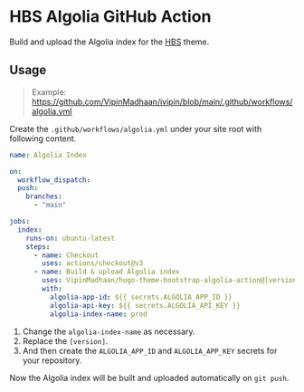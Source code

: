 # HBS Algolia GitHub Action

Build and upload the Algolia index for the [HBS](https://github.com/VipinMadhaan/hugo-theme-bootstrap) theme.

## Usage

> Example: https://github.com/VipinMadhaan/ivipin/blob/main/.github/workflows/algolia.yml

Create the `.github/workflows/algolia.yml` under your site root with following content.

```yaml
name: Algolia Index

on:
  workflow_dispatch:
  push:
    branches:
      - "main"

jobs:
  index:
    runs-on: ubuntu-latest
    steps:
      - name: Checkout
        uses: actions/checkout@v3
      - name: Build & upload Algolia index
        uses: VipinMadhaan/hugo-theme-bootstrap-algolia-action@[version]
        with:
          algolia-app-id: ${{ secrets.ALGOLIA_APP_ID }}
          algolia-api-key: ${{ secrets.ALGOLIA_API_KEY }}
          algolia-index-name: prod
```

1. Change the `algolia-index-name` as necessary.
1. Replace the `[version]`.
1. And then create the `ALGOLIA_APP_ID` and `ALGOLIA_APP_KEY` secrets for your repository.

Now the Algolia index will be built and uploaded automatically on `git push`.
